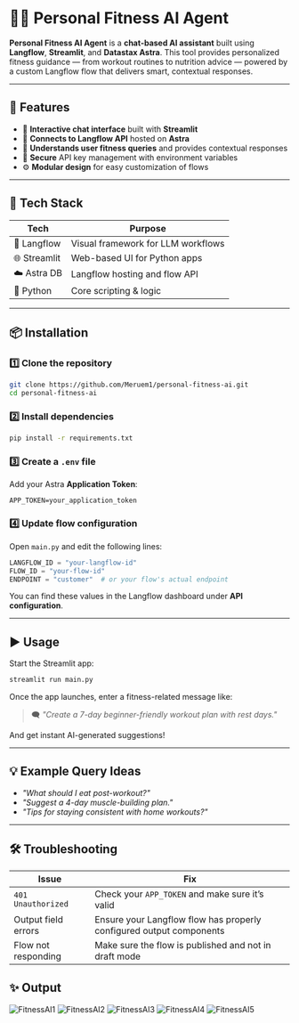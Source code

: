 # 🏋️‍♂️ Personal Fitness AI Agent

**Personal Fitness AI Agent** is a **chat-based AI assistant** built using **Langflow**, **Streamlit**, and **Datastax Astra**. This tool provides personalized fitness guidance — from workout routines to nutrition advice — powered by a custom Langflow flow that delivers smart, contextual responses.

---

## 🚀 Features

- 💬 **Interactive chat interface** built with **Streamlit**
- 🔗 **Connects to Langflow API** hosted on **Astra**
- 🧠 **Understands user fitness queries** and provides contextual responses
- 🔐 **Secure** API key management with environment variables
- ⚙️ **Modular design** for easy customization of flows

---

## 🧰 Tech Stack

| Tech         | Purpose                             |
|--------------|-------------------------------------|
| 🧩 Langflow   | Visual framework for LLM workflows  |
| 🌐 Streamlit | Web-based UI for Python apps        |
| ☁️ Astra DB  | Langflow hosting and flow API       |
| 🐍 Python    | Core scripting & logic              |

---

## 📦 Installation

### 1️⃣ Clone the repository

```bash
git clone https://github.com/Meruem1/personal-fitness-ai.git
cd personal-fitness-ai
```

### 2️⃣ Install dependencies

```bash
pip install -r requirements.txt
```

### 3️⃣ Create a `.env` file

Add your Astra **Application Token**:

```env
APP_TOKEN=your_application_token
```

### 4️⃣ Update flow configuration

Open `main.py` and edit the following lines:

```python
LANGFLOW_ID = "your-langflow-id"
FLOW_ID = "your-flow-id"
ENDPOINT = "customer"  # or your flow's actual endpoint
```

You can find these values in the Langflow dashboard under **API configuration**.

---

## ▶️ Usage

Start the Streamlit app:

```bash
streamlit run main.py
```

Once the app launches, enter a fitness-related message like:

> 🗨️ *"Create a 7-day beginner-friendly workout plan with rest days."*

And get instant AI-generated suggestions!

---

## 💡 Example Query Ideas

- *"What should I eat post-workout?"*
- *"Suggest a 4-day muscle-building plan."*
- *"Tips for staying consistent with home workouts?"*

---

## 🛠 Troubleshooting

| Issue                            | Fix                                                                 |
|----------------------------------|----------------------------------------------------------------------|
| `401 Unauthorized`               | Check your `APP_TOKEN` and make sure it’s valid                     |
| Output field errors              | Ensure your Langflow flow has properly configured output components |
| Flow not responding              | Make sure the flow is published and not in draft mode               |

## ✨ Output
![FitnessAI1](https://github.com/user-attachments/assets/e01d7b90-06d6-4016-8638-2b0cce6a592a)
![FitnessAI2](https://github.com/user-attachments/assets/8ca19988-1e6b-4969-a8c5-2b25d43aeb09)
![FitnessAI3](https://github.com/user-attachments/assets/e1529b1a-5aa1-4c9c-a098-a631e38bdab2)
![FitnessAI4](https://github.com/user-attachments/assets/b2ec4556-1f50-4a7a-8210-49c7ad8380d5)
![FitnessAI5](https://github.com/user-attachments/assets/cca46d23-aa3c-4ea5-935e-bba1289f469d)
